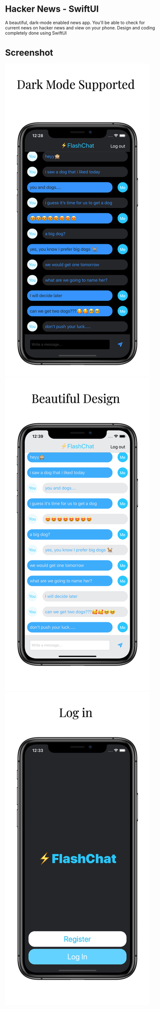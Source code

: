 
#  Hacker News - SwiftUI

A beautiful, dark-mode enabled news app. You'll be able to check for current news on hacker news and view on your phone. Design and coding completely done using SwiftUI

# Screenshot
![](Documentation/iphone11_1.png)
![](Documentation/iphone11_2.png)
![](Documentation/iphone11_3.png)


